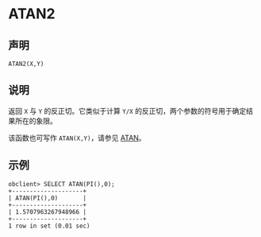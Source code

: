 ATAN2 
==========================



声明 
-----------------------

```unknow
ATAN2(X,Y)
```



说明 
-----------------------

返回 `X` 与 `Y` 的反正切。它类似于计算 `Y/X` 的反正切，两个参数的符号用于确定结果所在的象限。

该函数也可写作 `ATAN(X,Y)`，请参见 [ATAN](/zh-CN/10.sql-reference-mysql-mode/4.functions/2.functions-1/4.mathematical-functions/4.ATAN.md)。

示例 
-----------------------

```unknow
obclient> SELECT ATAN(PI(),0);
+--------------------+
| ATAN(PI(),0)       |
+--------------------+
| 1.5707963267948966 |
+--------------------+
1 row in set (0.01 sec)
```


